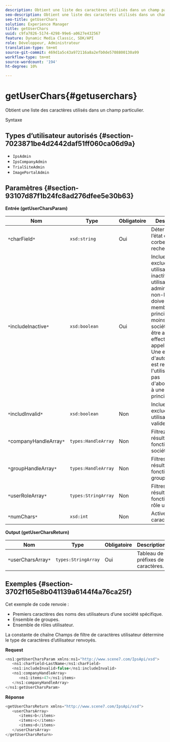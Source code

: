 ```yaml
---
description: Obtient une liste des caractères utilisés dans un champ particulier.
seo-description: Obtient une liste des caractères utilisés dans un champ particulier.
seo-title: getUserChars
solution: Experience Manager
title: getUserChars
uuid: c9fa7826-5174-4298-99e6-a0627e432567
feature: Dynamic Media Classic, SDK/API
role: Développeur, Administrateur
translation-type: tm+mt
source-git-commit: 469d1a5c43a972116a8a2efb0de5708800130a99
workflow-type: tm+mt
source-wordcount: '194'
ht-degree: 10%

---
```



# getUserChars{#getuserchars}

Obtient une liste des caractères utilisés dans un champ particulier.

Syntaxe

## Types d’utilisateur autorisés {#section-7023871be4d2442daf51ff060ca06d9a}

* `IpsAdmin`
* `IpsCompanyAdmin`
* `TrialSiteAdmin`
* `ImagePortalAdmin`

## Paramètres {#section-93107d87f1b24fc8ad276dfee5e30b63}

**Entrée (getUserCharsParam)**

| Nom | Type | Obligatoire | Description |
|---|---|---|---|
| `*`charField`*` | `xsd:string` | Oui | Détermine l’état de la corbeille à rechercher. |
| `*`includeInactive`*` | `xsd:boolean` | Oui | Incluez ou excluez les utilisateurs inactifs. Les utilisateurs administrateurs non-IPS doivent être membres principaux d&#39;au moins une société pour être autorisés à effectuer des appels d&#39;API. Une erreur d&#39;autorisation est renvoyée si l&#39;utilisateur n&#39;a pas d&#39;abonnement à une société principale. |
| `*`includInvalid`*` | `xsd:boolean` | Non | Incluez ou excluez des utilisateurs non valides. |
| `*`companyHandleArray`*` | `types:HandleArray` | Non | Filtrez les résultats en fonction de la société. |
| `*`groupHandleArray`*` | `types:HandleArray` | Non | Filtres des résultats en fonction des groupes. |
| `*`userRoleArray`*` | `types:StringArray` | Non | Filtres des résultats en fonction du rôle utilisateur. |
| `*`numChars`*` | `xsd:int` | Non | Activez >1 caractère. |

**Output (getUserCharsReturn)**

| Nom | Type | Obligatoire | Description |
|---|---|---|---|
| `*`userCharsArray`*` | `types:StringArray` | Oui | Tableau de préfixes de caractères. |

## Exemples {#section-3702f165e8b041139a6144f4a76ca25f}

Cet exemple de code renvoie :

* Premiers caractères des noms des utilisateurs d’une société spécifique.
* Ensemble de groupes.
* Ensemble de rôles utilisateur.

La constante de chaîne Champs de filtre de caractères utilisateur détermine le type de caractères d’utilisateur renvoyés.

**Request**

```java
<ns1:getUserCharsParam xmlns:ns1="http://www.scene7.com/IpsApi/xsd">
   <ns1:charField>LastName</ns1:charField>
   <ns1:includeInvalid>false</ns1:includeInvalid>
   <ns1:companyHandleArray>
      <ns1:items>47</ns1:items>
   </ns1:companyHandleArray>
</ns1:getUserCharsParam>
```

**Réponse**

```java
<getUserCharsReturn xmlns="http://www.scene7.com/IpsApi/xsd">
   <userCharsArray>
      <items>b</items>
      <items>c</items>
      <items>d</items>
   </userCharsArray>
</getUserCharsReturn>
```

